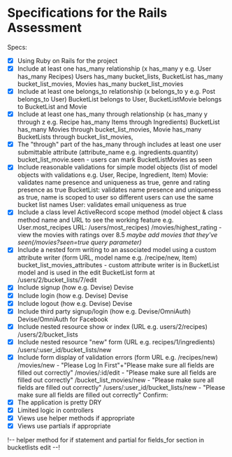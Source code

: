 # Specifications for the Rails Assessment

Specs:
- [x] Using Ruby on Rails for the project
- [x] Include at least one has_many relationship (x has_many y e.g. User has_many Recipes)
      Users has_many bucket_lists, BucketList has_many bucket_list_movies, Movies has_many bucket_list_movies
- [x] Include at least one belongs_to relationship (x belongs_to y e.g. Post belongs_to User)
      BucketList belongs to User, BucketListMovie belongs to BucketList and Movie
- [x] Include at least one has_many through relationship (x has_many y through z e.g. Recipe has_many Items through Ingredients)
      BucketList has_many Movies through bucket_list_movies, Movie has_many BucketLists through bucket_list_movies,
- [x] The "through" part of the has_many through includes at least one user submittable attribute (attribute_name e.g. ingredients.quantity)
      bucket_list_movie.seen - users can mark BucketListMovies as seen
- [x] Include reasonable validations for simple model objects (list of model objects with validations e.g. User, Recipe, Ingredient, Item)
    Movie: validates name presence and uniqueness as true, genre and rating presence as true
    BucketList: validates name presence and uniqueness as true, name is scoped to user so different users can use the same bucket list names
    User: validates email uniqueness as true
- [x] Include a class level ActiveRecord scope method (model object & class method name and URL to see the working feature e.g. User.most_recipes URL: /users/most_recipes)
    /movies/highest_rating - view the movies with ratings over 8.5 *maybe add movies that they've seen(/movies?seen=true query parameter)*
- [x] Include a nested form writing to an associated model using a custom attribute writer (form URL, model name e.g. /recipe/new, Item)
    bucket_list_movies_attributes - custom attribute writer is in BucketList model and is used in the edit BucketList form at /users/2/bucket_lists/7/edit
- [x] Include signup (how e.g. Devise)
    Devise
- [x] Include login (how e.g. Devise)
    Devise
- [x] Include logout (how e.g. Devise)
    Devise
- [x] Include third party signup/login (how e.g. Devise/OmniAuth)
    Devise/OmniAuth for Facebook
- [x] Include nested resource show or index (URL e.g. users/2/recipes)
    /users/2/bucket_lists
- [x] Include nested resource "new" form (URL e.g. recipes/1/ingredients)
    /users/:user_id/bucket_lists/new
- [x] Include form display of validation errors (form URL e.g. /recipes/new)
    /movies/new - "Please Log In First"+"Please make sure all fields are filled out correctly"
    /movies/:id/edit - "Please make sure all fields are filled out correctly"
    /bucket_list_movies/new - "Please make sure all fields are filled out correctly"
    /users/:user_id/bucket_lists/new - "Please make sure all fields are filled out correctly"
Confirm:
- [x] The application is pretty DRY
- [x] Limited logic in controllers
- [x] Views use helper methods if appropriate
- [x] Views use partials if appropriate

!-- helper method for if statement and partial for fields_for section in bucketlists edit --!
